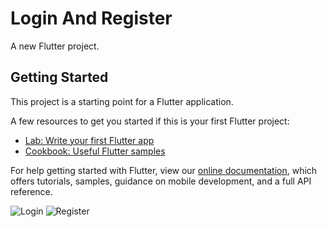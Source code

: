 # Login And Register

A new Flutter project.

## Getting Started

This project is a starting point for a Flutter application.

A few resources to get you started if this is your first Flutter project:

- [Lab: Write your first Flutter app](https://flutter.dev/docs/get-started/codelab)
- [Cookbook: Useful Flutter samples](https://flutter.dev/docs/cookbook)



For help getting started with Flutter, view our
[online documentation](https://flutter.dev/docs), which offers tutorials,
samples, guidance on mobile development, and a full API reference.

![Login](https://user-images.githubusercontent.com/91074457/134019999-4aeeb522-096e-4155-a885-dd7362a9a956.png)
![Register](https://user-images.githubusercontent.com/91074457/134019980-ed011efe-9f0e-45e4-93ee-b9688cdea002.png)


